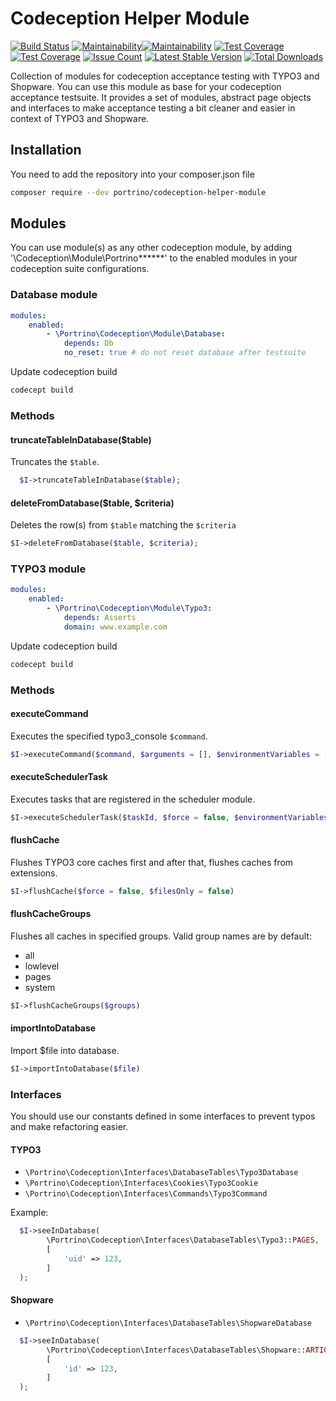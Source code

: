 # Codeception Helper Module

[![Build Status](https://travis-ci.org/portrino/codeception-helper-module.svg?branch=master)](https://travis-ci.org/portrino/codeception-helper-module)
[![Maintainability](https://api.codeclimate.com/v1/badges/fd2055c9a44fd687926b/maintainability)](https://codeclimate.com/github/portrino/codeception-helper-module/maintainability)[![Maintainability](https://api.codeclimate.com/v1/badges/f3495eebb58cf8b50065/maintainability)](https://codeclimate.com/github/portrino/codeception-helper-module/maintainability)
[![Test Coverage](https://codeclimate.com/github/portrino/codeception-helper-module/badges/coverage.svg)](https://codeclimate.com/github/portrino/codeception-helper-module/coverage)
[![Test Coverage](https://api.codeclimate.com/v1/badges/fd2055c9a44fd687926b/test_coverage)](https://codeclimate.com/github/portrino/codeception-helper-module/test_coverage)
[![Issue Count](https://codeclimate.com/github/portrino/codeception-helper-module/badges/issue_count.svg)](https://codeclimate.com/github/portrino/codeception-helper-module)
[![Latest Stable Version](https://poser.pugx.org/portrino/codeception-helper-module/v/stable)](https://packagist.org/packages/portrino/codeception-helper-module)
[![Total Downloads](https://poser.pugx.org/portrino/codeception-helper-module/downloads)](https://packagist.org/packages/portrino/codeception-helper-module)

Collection of modules for codeception acceptance testing with TYPO3 and Shopware. You can use this module
as base for your codeception acceptance testsuite. It provides a set of modules, abstract page objects and 
interfaces to make acceptance testing a bit cleaner and easier in context of TYPO3 and Shopware.

## Installation

You need to add the repository into your composer.json file

```bash
composer require --dev portrino/codeception-helper-module
```

## Modules

You can use module(s) as any other codeception module, by adding '\Codeception\Module\Portrino\******' to the 
enabled modules in your codeception suite configurations.

### Database module

```yml
modules:
    enabled:
        - \Portrino\Codeception\Module\Database:
            depends: Db
            no_reset: true # do not reset database after testsuite
 ```  
 
Update codeception build
   
```bash
codecept build
```

### Methods

#### truncateTableInDatabase($table)

Truncates the ``$table``.

```php
  $I->truncateTableInDatabase($table);
```

#### deleteFromDatabase($table, $criteria)

Deletes the row(s) from ``$table`` matching the ``$criteria``

```php
$I->deleteFromDatabase($table, $criteria);
```

### TYPO3 module

```yml
modules:
    enabled:
        - \Portrino\Codeception\Module\Typo3:
            depends: Asserts
            domain: www.example.com
```  
 
Update codeception build
    
```bash
codecept build
```

### Methods

#### executeCommand

Executes the specified typo3_console ``$command``.

```php
$I->executeCommand($command, $arguments = [], $environmentVariables = [])
```

#### executeSchedulerTask

Executes tasks that are registered in the scheduler module.

```php
$I->executeSchedulerTask($taskId, $force = false, $environmentVariables = [])
```
#### flushCache

Flushes TYPO3 core caches first and after that, flushes caches from extensions.

```php
$I->flushCache($force = false, $filesOnly = false)
```

#### flushCacheGroups

Flushes all caches in specified groups. Valid group names are by default:
* all
* lowlevel
* pages
* system

```php
$I->flushCacheGroups($groups)
```

#### importIntoDatabase

Import $file into database. 

```php
$I->importIntoDatabase($file)
```

### Interfaces

You should use our constants defined in some interfaces to prevent typos and make refactoring easier.

#### TYPO3

* ``\Portrino\Codeception\Interfaces\DatabaseTables\Typo3Database``
* ``\Portrino\Codeception\Interfaces\Cookies\Typo3Cookie``
* ``\Portrino\Codeception\Interfaces\Commands\Typo3Command``

Example:
```php
  $I->seeInDatabase(
        \Portrino\Codeception\Interfaces\DatabaseTables\Typo3::PAGES,
        [
            'uid' => 123,
        ]
  );
```

#### Shopware

* ``\Portrino\Codeception\Interfaces\DatabaseTables\ShopwareDatabase``

```php
  $I->seeInDatabase(
        \Portrino\Codeception\Interfaces\DatabaseTables\Shopware::ARTICLE,
        [
            'id' => 123,
        ]
  );
```